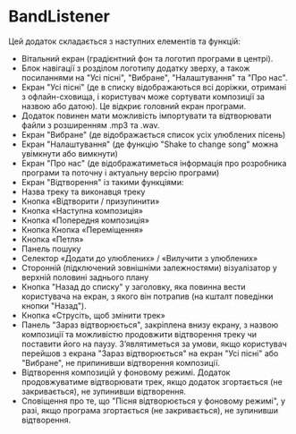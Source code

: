 # BandListener
Цей додаток складається з наступних елементів та функцій:
-	Вітальний екран (градієнтний фон та логотип програми в центрі).
-	Блок навігації з розділом логотипу додатку зверху, а також посиланнями на "Усі пісні", "Вибране", "Налаштування" та "Про нас".
-	Екран "Усі пісні" (де в списку відображаються всі доріжки, отримані з офлайн-сховища, і користувач може сортувати композиції за назвою або датою). Це відкриє головний екран програми.
-	Додаток повинен мати можливість імпортувати та відтворювати файли з розширенням .mp3 та .wav.
-	Екран "Вибране" (де відображається список усіх улюблених пісень)
-	Екран "Налаштування" (де функцію "Shake to change song" можна увімкнути або вимкнути)
-	Екран "Про нас" (де відображатиметься інформація про розробника програми та поточну і актуальну версію програми)
-	Екран "Відтворення" із такими функціями:
-	Назва треку та виконавця треку
-	Кнопка «Відтворити / призупинити»
-	Кнопка «Наступна композиція»
-	Кнопка «Попередня композиція»
-	Кнопка Кнопка «Переміщення»
-	Кнопка «Петля»
-	Панель пошуку
-	Селектор «Додати до улюблених» / «Вилучити з улюблених»
-	Сторонній (підключений зовнішніми залежностями) візуалізатор у верхній половині заднього плану
-	Кнопка "Назад до списку" у заголовку, яка повинна вести користувача на екран, з якого він потрапив (на кшталт поведінки кнопки "Назад").
-	Кнопка «Струсіть, щоб змінити трек»
-	Панель "Зараз відтворюється", закріплена внизу екрану, з назвою композиції та можливістю продовжити відтворення треку чи поставити його на паузу. З’являтиметься за умови, якщо користувач перейшов з екрана "Зараз відтворюється" на екран "Усі пісні" або "Вибране", не припинивши відтворення композиції.
-	Відтворення композицій у фоновому режимі. Додаток продовжуватиме відтворювати трек, якщо додаток згортається (не закривається), не зупинивши відтворення.
-	Сповіщення про те, що "Пісня відтворюється у фоновому режимі", у разі, якщо програма згортається (не закривається), не зупинивши відтворення.
